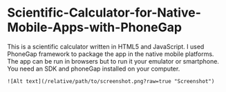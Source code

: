 # Scientific-Calculator-for-Native-Mobile-Apps-with-PhoneGap
This is a scientific calculator written in HTML5 and JavaScript. I used PhoneGap framework to package the app in the native mobile platforms. The app can be run in browsers but to run it your emulator or smartphone. You need an SDK and phoneGap installed on your computer.

```
![Alt text](/relative/path/to/screenshot.png?raw=true "Screenshot")
```


